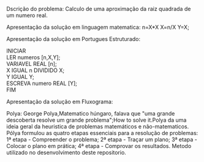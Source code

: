 Dscrição do problema:
   Calculo de uma aproximação da raiz quadrada de um numero real.

Apresentação da solução em linguagem matematica:
 n=X*X X=n/X Y=X;
   
Apresentação da solução em Portugues Estruturado:   

 INICIAR                                                                                                                                 
   LER numeros [n,X,Y];                                                                                                                
    VARIAVEL REAL [n];                                                                                                                 
    X IGUAL n DIVIDIDO X;                                                                                                              
    Y IGUAL Y;                                                                                                                         
    ESCREVA numero REAL [Y];                                                                                                           
FIM

Apresentação da solução em Fluxograma:



Polya:
   George Polya,Matematico húngaro, falava que "uma grande descoberta resolve um grande problema";How to solve it.Polya da uma ideia geral da heuristica de problemas matemáticos e não-matematicos.
   Pólya formulou as quatro etapas essenciais para a resolução de problemas: 1ª etapa - Compreender o problema; 2ª etapa - Traçar um plano; 3ª etapa - Colocar o plano em prática; 4ª etapa - Comprovar os resultados. Metodo utilizado no desenvolvimento deste repositorio.
  

